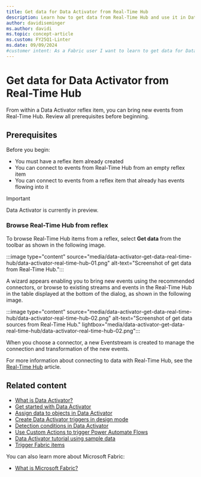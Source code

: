 ```yaml
---
title: Get data for Data Activator from Real-Time Hub
description: Learn how to get data from Real-Time Hub and use it in Data Activator to enhance your application's functionality.
author: davidiseminger
ms.author: davidi
ms.topic: concept-article
ms.custom: FY25Q1-Linter
ms.date: 09/09/2024
#customer intent: As a Fabric user I want to learn to get data for Data Activator from Real-Time Hub.
---
```


# Get data for Data Activator from Real-Time Hub

From within a Data Activator reflex item, you can bring new events from Real-Time Hub. Review all prerequisites before beginning.

## Prerequisites

Before you begin:

* You must have a reflex item already created
* You can connect to events from Real-Time Hub from an empty reflex item
* You can connect to events from a reflex item that already has events flowing into it

> [!IMPORTANT]
> Data Activator is currently in preview.

### Browse Real-Time Hub from reflex

To browse Real-Time Hub items from a reflex, select **Get data** from the toolbar as shown in the following image.

:::image type="content" source="media/data-activator-get-data-real-time-hub/data-activator-real-time-hub-01.png" alt-text="Screenshot of get data from Real-Time Hub.":::

A wizard appears enabling you to bring new events using the recommended connectors, or browse to existing streams and events in the Real-Time Hub in the table displayed at the bottom of the dialog, as shown in the following image.

:::image type="content" source="media/data-activator-get-data-real-time-hub/data-activator-real-time-hub-02.png" alt-text="Screenshot of get data sources from Real-Time Hub." lightbox="media/data-activator-get-data-real-time-hub/data-activator-real-time-hub-02.png":::

When you choose a connector, a new Eventstream is created to manage the connection and transformation of the new events.

For more information about connecting to data with Real-Time Hub, see the [Real-Time Hub](../real-time-hub/real-time-hub-overview.md) article.

## Related content

* [What is Data Activator?](data-activator-introduction.md)
* [Get started with Data Activator](data-activator-get-started.md)
* [Assign data to objects in Data Activator](data-activator-assign-data-objects.md)
* [Create Data Activator triggers in design mode](data-activator-create-triggers-design-mode.md)
* [Detection conditions in Data Activator](data-activator-detection-conditions.md)
* [Use Custom Actions to trigger Power Automate Flows](data-activator-trigger-power-automate-flows.md)
* [Data Activator tutorial using sample data](data-activator-tutorial.md)
* [Trigger Fabric items](data-activator-trigger-fabric-items.md)

You can also learn more about Microsoft Fabric:

* [What is Microsoft Fabric?](../get-started/microsoft-fabric-overview.md)
